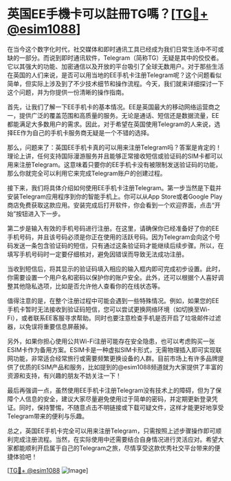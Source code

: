 # 英国EE手機卡可以註冊TG嗎？[[TG💪+ @esim1088](https://t.me/s/esim1088)]

在当今这个数字化时代，社交媒体和即时通讯工具已经成为我们日常生活中不可或缺的一部分。而说到即时通讯软件，Telegram（简称TG）无疑是其中的佼佼者。它以其强大的功能、加密通信以及开放的平台吸引了全球无数用户。对于那些生活在英国的人们来说，是否可以用当地的EE手机卡注册Telegram呢？这个问题看似简单，但实际上涉及到了不少技术细节和操作流程。今天，我们就来详细探讨一下这个问题，并为你提供一份清晰的操作指南。

首先，让我们了解一下EE手机卡的基本情况。EE是英国最大的移动网络运营商之一，提供广泛的覆盖范围和高质量的服务。无论是通话、短信还是数据流量，EE都能满足大多数用户的需求。因此，对于希望在英国使用Telegram的人来说，选择EE作为自己的手机卡服务商无疑是一个不错的选择。

那么，问题来了：英国EE手机卡真的可以用来注册Telegram吗？答案是肯定的！理论上讲，任何支持国际漫游服务并且能够正常接收短信或验证码的SIM卡都可以用来注册Telegram。这意味着只要你的EE手机卡没有被限制发送验证码的功能，那么你就完全可以利用它来完成Telegram账户的创建过程。

接下来，我们将具体介绍如何使用EE手机卡注册Telegram。第一步当然是下载并安装Telegram应用程序到你的智能手机上。你可以从App Store或者Google Play商店免费获取这款应用。安装完成后打开软件，你会看到一个欢迎界面，点击“开始”按钮进入下一步。

第二步是输入有效的手机号码进行注册。在这里，请确保你已经准备好了你的EE手机号码，并且该号码必须是你正在使用的活跃号码。因为Telegram会向这个号码发送一条包含验证码的短信，只有通过这条验证码才能继续后续步骤。所以，在填写手机号码时一定要仔细核对，避免因错误而导致无法成功注册。

当收到短信后，将其显示的验证码填入相应的输入框内即可完成初步设置。此时，你需要设置一个用户名和密码以保护你的账户安全。此外，还可以根据个人喜好调整其他隐私选项，比如是否允许他人查看你的在线状态等。

值得注意的是，在整个注册过程中可能会遇到一些特殊情况。例如，如果您的EE手机卡暂时无法接收到验证码短信，您可以尝试更换网络环境（如切换至Wi-Fi），或者联系EE客服寻求帮助。同时也要注意检查手机是否开启了垃圾邮件过滤器，以免误将重要信息屏蔽掉。

另外，如果你担心使用公共Wi-Fi注册可能存在安全隐患，也可以考虑购买一张ESIM卡作为备用方案。ESIM卡是一种虚拟SIM卡形式，无需物理插入即可实现联网功能，非常适合经常旅行或需要频繁更换设备的人群。目前市场上有许多品牌提供了优质的ESIM产品和服务，比如提到的@esim1088频道就为大家提供了丰富的资源和支持，有兴趣的朋友不妨关注一下！

最后再强调一点，虽然使用EE手机卡注册Telegram没有技术上的障碍，但为了保障个人信息的安全，建议大家尽量避免使用过于简单的密码，并定期更新登录凭证。同时，保持警惕，不随意点击不明链接或下载可疑文件，这样才能更好地享受Telegram带来的便利与乐趣。

总之，英国EE手机卡完全可以用来注册Telegram，只需按照上述步骤操作即可顺利完成注册流程。当然，在实际使用中还需要结合自身情况进行灵活应对。希望大家都能顺利开启属于自己的Telegram之旅，尽情享受这款优秀社交平台带来的便捷体验吧！

[[TG💪+ @esim1088](https://t.me/s/esim1088) ![Image](https://i.postimg.cc/4NQfJmqS/Snipaste-2025-05-13-00-14-12.png)]